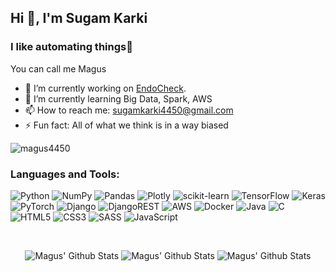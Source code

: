 <h2 >Hi 👋, I'm Sugam Karki </h2>
<h3>I like automating things🙂</h3>

You can call me Magus

* 🔭 I’m currently working on [EndoCheck](https://github.com/Magus4450/EndoCheck). 
* 🌱 I’m currently learning Big Data, Spark, AWS
* 📫 How to reach me: sugamkarki4450@gmail.com
* ⚡ Fun fact: All of what we think is in a way biased

<p align="left"> <img src="https://komarev.com/ghpvc/?username=magus4450&label=Profile%20views&color=0e75b6&style=flat" alt="magus4450" /> </p>

<h3 align="left">Languages and Tools:</h3>

![Python](https://img.shields.io/badge/python-3670A0?style=flat&logo=python&logoColor=ffdd54) 
![NumPy](https://img.shields.io/badge/numpy-%23013243.svg?style=flat&logo=numpy&logoColor=white) 
![Pandas](https://img.shields.io/badge/pandas-%23150458.svg?style=flat&logo=pandas&logoColor=white) 
![Plotly](https://img.shields.io/badge/Plotly-%233F4F75.svg?style=flat&logo=plotly&logoColor=white) 
![scikit-learn](https://img.shields.io/badge/scikit--learn-%23F7931E.svg?style=flat&logo=scikit-learn&logoColor=white) 
![TensorFlow](https://img.shields.io/badge/TensorFlow-%23FF6F00.svg?style=flat&logo=TensorFlow&logoColor=white) 
![Keras](https://img.shields.io/badge/Keras-%23D00000.svg?style=flat&logo=Keras&logoColor=white) 
![PyTorch](https://img.shields.io/badge/PyTorch-%23EE4C2C.svg?style=flat&logo=PyTorch&logoColor=white) 
![Django](https://img.shields.io/badge/django-%23092E20.svg?style=flat&logo=django&logoColor=white) 
![DjangoREST](https://img.shields.io/badge/DJANGO-REST-ff1709?style=flat&logo=django&logoColor=white&color=ff1709&labelColor=gray) 
![AWS](https://img.shields.io/badge/AWS-%23FF9900.svg?style=flat&logo=amazon-aws&logoColor=white) 
![Docker](https://img.shields.io/badge/docker-%230db7ed.svg?style=flat&logo=docker&logoColor=white)
![Java](https://img.shields.io/badge/java-%23ED8B00.svg?style=flat&logo=java&logoColor=white) 
![C](https://img.shields.io/badge/c-%2300599C.svg?style=flat&logo=c&logoColor=white) 
![HTML5](https://img.shields.io/badge/html5-%23E34F26.svg?style=flat&logo=html5&logoColor=white) 
![CSS3](https://img.shields.io/badge/css3-%231572B6.svg?style=flat&logo=css3&logoColor=white) 
![SASS](https://img.shields.io/badge/SASS-hotpink.svg?style=flat&logo=SASS&logoColor=white) 
![JavaScript](https://img.shields.io/badge/javascript-%23323330.svg?style=flat&logo=javascript&logoColor=%23F7DF1E) 

 

</p>



<br>
<p align="center">

  <img src="https://github-readme-stats.vercel.app/api?username=magus4450&theme=tokyonight&hide_border=true&include_all_commits=true&count_private=true" alt="Magus' Github Stats">  
    <img src="https://github-readme-streak-stats.herokuapp.com/?user=magus4450&theme=tokyonight&hide_border=true" alt="Magus' Github Stats">  

  <img src="https://github-readme-stats.vercel.app/api/top-langs/?username=magus4450&theme=tokyonight&hide_border=true&include_all_commits=true&count_private=true&layout=compact" alt="Magus' Github Stats">
</p>


